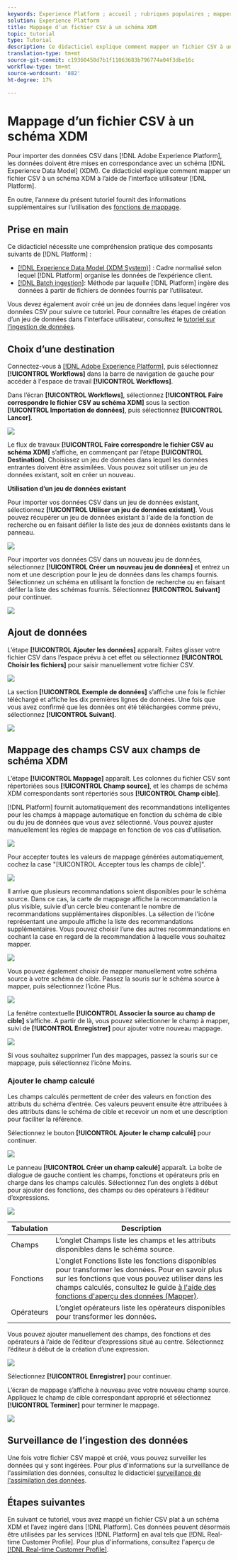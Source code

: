 ```yaml
---
keywords: Experience Platform ; accueil ; rubriques populaires ; mapper csv ; mapper le fichier csv ; mapper le fichier csv à xdm ; mapper csv à xdm ; ui guide ;
solution: Experience Platform
title: Mappage d’un fichier CSV à un schéma XDM
topic: tutorial
type: Tutorial
description: Ce didacticiel explique comment mapper un fichier CSV à un schéma XDM à l’aide de l’interface utilisateur de Adobe Experience Platform.
translation-type: tm+mt
source-git-commit: c19360450d7b1f11063683b796774a04f3dbe16c
workflow-type: tm+mt
source-wordcount: '882'
ht-degree: 17%

---
```



# Mappage d’un fichier CSV à un schéma XDM

Pour importer des données CSV dans [!DNL Adobe Experience Platform], les données doivent être mises en correspondance avec un schéma [!DNL Experience Data Model] (XDM). Ce didacticiel explique comment mapper un fichier CSV à un schéma XDM à l’aide de l’interface utilisateur [!DNL Platform].

En outre, l’annexe du présent tutoriel fournit des informations supplémentaires sur l’utilisation des [fonctions de mappage](#mapping-functions).

## Prise en main

Ce didacticiel nécessite une compréhension pratique des composants suivants de [!DNL Platform] :

- [[!DNL Experience Data Model (XDM System)]](../../xdm/home.md) : Cadre normalisé selon lequel [!DNL Platform] organise les données de l’expérience client.
- [[!DNL Batch ingestion]](../batch-ingestion/overview.md): Méthode par laquelle  [!DNL Platform] ingère des données à partir de fichiers de données fournis par l’utilisateur.

Vous devez également avoir créé un jeu de données dans lequel ingérer vos données CSV pour suivre ce tutoriel. Pour connaître les étapes de création d’un jeu de données dans l’interface utilisateur, consultez le [tutoriel sur l’ingestion de données](./ingest-batch-data.md).

## Choix d’une destination

Connectez-vous à [[!DNL Adobe Experience Platform]](https://platform.adobe.com), puis sélectionnez **[!UICONTROL Workflows]** dans la barre de navigation de gauche pour accéder à l&#39;espace de travail **[!UICONTROL Workflows]**.

Dans l’écran **[!UICONTROL Workflows]**, sélectionnez **[!UICONTROL Faire correspondre le fichier CSV au schéma XDM]** sous la section **[!UICONTROL Importation de données]**, puis sélectionnez **[!UICONTROL Lancer]**.

![](../images/tutorials/map-a-csv-file/workflows.png)

Le flux de travaux **[!UICONTROL Faire correspondre le fichier CSV au schéma XDM]** s’affiche, en commençant par l’étape **[!UICONTROL Destination]**. Choisissez un jeu de données dans lequel les données entrantes doivent être assimilées. Vous pouvez soit utiliser un jeu de données existant, soit en créer un nouveau.

**Utilisation d’un jeu de données existant**

Pour importer vos données CSV dans un jeu de données existant, sélectionnez **[!UICONTROL Utiliser un jeu de données existant]**. Vous pouvez récupérer un jeu de données existant à l&#39;aide de la fonction de recherche ou en faisant défiler la liste des jeux de données existants dans le panneau.

![](../images/tutorials/map-a-csv-file/use-existing-dataset.png)

Pour importer vos données CSV dans un nouveau jeu de données, sélectionnez **[!UICONTROL Créer un nouveau jeu de données]** et entrez un nom et une description pour le jeu de données dans les champs fournis. Sélectionnez un schéma en utilisant la fonction de recherche ou en faisant défiler la liste des schémas fournis. Sélectionnez **[!UICONTROL Suivant]** pour continuer.

![](../images/tutorials/map-a-csv-file/create-new-dataset.png)

## Ajout de données

L’étape **[!UICONTROL Ajouter les données]** apparaît. Faites glisser votre fichier CSV dans l’espace prévu à cet effet ou sélectionnez **[!UICONTROL Choisir les fichiers]** pour saisir manuellement votre fichier CSV.

![](../images/tutorials/map-a-csv-file/add-data.png)

La section **[!UICONTROL Exemple de données]** s’affiche une fois le fichier téléchargé et affiche les dix premières lignes de données. Une fois que vous avez confirmé que les données ont été téléchargées comme prévu, sélectionnez **[!UICONTROL Suivant]**.

![](../images/tutorials/map-a-csv-file/sample-data.png)

## Mappage des champs CSV aux champs de schéma XDM

L’étape **[!UICONTROL Mappage]** apparaît. Les colonnes du fichier CSV sont répertoriées sous **[!UICONTROL Champ source]**, et les champs de schéma XDM correspondants sont répertoriés sous **[!UICONTROL Champ cible]**.

[!DNL Platform] fournit automatiquement des recommandations intelligentes pour les champs à mappage automatique en fonction du schéma de cible ou du jeu de données que vous avez sélectionné. Vous pouvez ajuster manuellement les règles de mappage en fonction de vos cas d’utilisation.

![](../images/tutorials/map-a-csv-file/mapping-with-suggestions.png)

Pour accepter toutes les valeurs de mappage générées automatiquement, cochez la case &quot;[!UICONTROL Accepter tous les champs de cible]&quot;.

![](../images/tutorials/map-a-csv-file/filled-mapping-with-suggestions.png)

Il arrive que plusieurs recommandations soient disponibles pour le schéma source. Dans ce cas, la carte de mappage affiche la recommandation la plus visible, suivie d’un cercle bleu contenant le nombre de recommandations supplémentaires disponibles. La sélection de l&#39;icône représentant une ampoule affiche la liste des recommandations supplémentaires. Vous pouvez choisir l’une des autres recommandations en cochant la case en regard de la recommandation à laquelle vous souhaitez mapper.

![](../images/tutorials/map-a-csv-file/multiple-recommendations.png)

Vous pouvez également choisir de mapper manuellement votre schéma source à votre schéma de cible. Passez la souris sur le schéma source à mapper, puis sélectionnez l’icône Plus.

![](../images/tutorials/map-a-csv-file/mapping-with-suggestions-and-buttons.png)

La fenêtre contextuelle **[!UICONTROL Associer la source au champ de cible]** s’affiche. A partir de là, vous pouvez sélectionner le champ à mapper, suivi de **[!UICONTROL Enregistrer]** pour ajouter votre nouveau mappage.

![](../images/tutorials/map-a-csv-file/manual-mapping.png)

Si vous souhaitez supprimer l’un des mappages, passez la souris sur ce mappage, puis sélectionnez l’icône Moins.

### Ajouter le champ calculé

Les champs calculés permettent de créer des valeurs en fonction des attributs du schéma d’entrée. Ces valeurs peuvent ensuite être attribuées à des attributs dans le schéma de cible et recevoir un nom et une description pour faciliter la référence.

Sélectionnez le bouton **[!UICONTROL Ajouter le champ calculé]** pour continuer.

![](../images/tutorials/map-a-csv-file/add-calculated-field.png)

Le panneau **[!UICONTROL Créer un champ calculé]** apparaît. La boîte de dialogue de gauche contient les champs, fonctions et opérateurs pris en charge dans les champs calculés. Sélectionnez l’un des onglets à début pour ajouter des fonctions, des champs ou des opérateurs à l’éditeur d’expressions.

![](../images/tutorials/map-a-csv-file/create-calculated-fields.png)

| Tabulation | Description |
| --------- | ----------- |
| Champs | L’onglet Champs liste les champs et les attributs disponibles dans le schéma source. |
| Fonctions | L&#39;onglet Fonctions liste les fonctions disponibles pour transformer les données. Pour en savoir plus sur les fonctions que vous pouvez utiliser dans les champs calculés, consultez le guide [à l&#39;aide des fonctions d&#39;aperçu des données (Mapper)](../../data-prep/functions.md). |
| Opérateurs | L’onglet opérateurs liste les opérateurs disponibles pour transformer les données. |

Vous pouvez ajouter manuellement des champs, des fonctions et des opérateurs à l’aide de l’éditeur d’expressions situé au centre. Sélectionnez l’éditeur à début de la création d’une expression.

![](../images/tutorials/map-a-csv-file/create-calculated-field.png)

Sélectionnez **[!UICONTROL Enregistrer]** pour continuer.

L’écran de mappage s’affiche à nouveau avec votre nouveau champ source. Appliquez le champ de cible correspondant approprié et sélectionnez **[!UICONTROL Terminer]** pour terminer le mappage.

![](../images/tutorials/map-a-csv-file/new-calculated-field.png)

## Surveillance de l’ingestion des données

Une fois votre fichier CSV mappé et créé, vous pouvez surveiller les données qui y sont ingérées. Pour plus d&#39;informations sur la surveillance de l&#39;assimilation des données, consultez le didacticiel [surveillance de l&#39;assimilation des données](../../ingestion/quality/monitor-data-ingestion.md).

## Étapes suivantes

En suivant ce tutoriel, vous avez mappé un fichier CSV plat à un schéma XDM et l’avez ingéré dans [!DNL Platform]. Ces données peuvent désormais être utilisées par les services [!DNL Platform] en aval tels que [!DNL Real-time Customer Profile]. Pour plus d&#39;informations, consultez l&#39;aperçu de [[!DNL Real-time Customer Profile]](../../profile/home.md).
